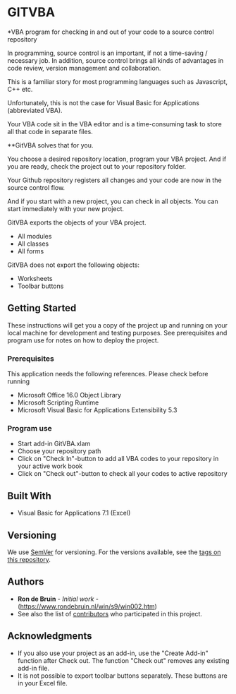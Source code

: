 # GITVBA

*VBA program for checking in and out of your code to a source control repository

In programming, source control is an important, if not a time-saving / necessary job. In addition, source control brings all kinds of advantages in code review, version management and collaboration.

This is a familiar story for most programming languages such as Javascript, C++ etc.

Unfortunately, this is not the case for Visual Basic for Applications (abbreviated VBA).

Your VBA code sit in the VBA editor and is a time-consuming task to store all that code in separate files.

**GitVBA solves that for you.

You choose a desired repository location, program your VBA project. And if you are ready, check the project out to your repository folder.

Your Github repository registers all changes and your code are now in the source control flow.

And if you start with a new project, you can check in all objects. You can start immediately with your new project.

GitVBA exports the objects of your VBA project.
- All modules
- All classes
- All forms

GitVBA does not export the following objects:
- Worksheets
- Toolbar buttons

## Getting Started

These instructions will get you a copy of the project up and running on your local machine for development and testing purposes. See prerequisites and program use for notes on how to deploy the project.

### Prerequisites

This application needs the following references. Please check before running
* Microsoft Office 16.0 Object Library
* Microsoft Scripting Runtime
* Microsoft Visual Basic for Applications Extensibility 5.3

### Program use

- Start add-in GitVBA.xlam
- Choose your repository path
- Click on "Check In"-button to add all VBA codes to your repository in your active work book
- Click on "Check out"-button to check all your codes to active repository

## Built With

* Visual Basic for Applications 7.1 (Excel)

## Versioning

We use [SemVer](http://semver.org/) for versioning. For the versions available, see the [tags on this repository](https://github.com/EdgardeWit/GitVBA/tags). 

## Authors

* **Ron de Bruin** - *Initial work* - (https://www.rondebruin.nl/win/s9/win002.htm)
* See also the list of [contributors](https://github.com/EdgardeWit/GitVBA/contributors) who participated in this project.

## Acknowledgments

* If you also use your project as an add-in, use the "Create Add-in" function after Check out. The function "Check out" removes any existing add-in file.
* It is not possible to export toolbar buttons separately. These buttons are in your Excel file.
